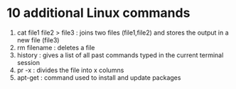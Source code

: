 # 10 additional Linux commands
1. cat file1 file2 > file3 : joins two files (file1,file2) and stores the output in a new file (file3)
2. rm filename : deletes a file
3. history : gives a list of all past commands typed in the current terminal session
4. pr -x : divides the file into x columns
5. apt-get : command used to install and update packages

